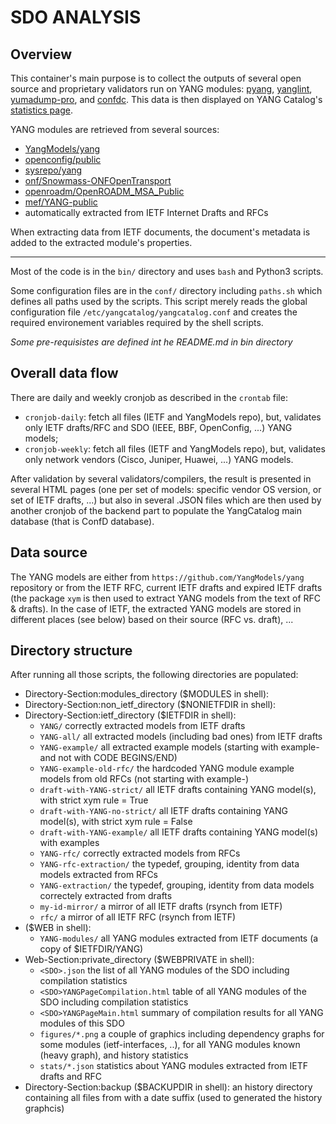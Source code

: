 # SDO ANALYSIS

## Overview
This container's main purpose is to collect the outputs of several open source and proprietary validators run on YANG modules: [pyang](https://github.com/mbj4668/pyang), [yanglint](https://github.com/CESNET/libyang), [yumadump-pro](https://www.yumaworks.com/tools/yang-compiler/), and [confdc](https://www.tail-f.com/management-agent/). This data is then displayed on YANG Catalog's [statistics page](https://yangcatalog.org/private-page).

YANG modules are retrieved from several sources:
- [YangModels/yang](https://github.com/YangModels/yang)
- [openconfig/public](https://github.com/openconfig/public)
- [sysrepo/yang](https://github.com/sysrepo/yang)
- [onf/Snowmass-ONFOpenTransport](https://github.com/OpenNetworkingFoundation/Snowmass-ONFOpenTransport)
- [openroadm/OpenROADM_MSA_Public](https://github.com/OpenROADM/OpenROADM_MSA_Public)
- [mef/YANG-public](https://github.com/MEF-GIT/YANG-public)
- automatically extracted from IETF Internet Drafts and RFCs

When extracting data from IETF documents, the document's metadata is added to the extracted module's properties.

-----------------

Most of the code is in the `bin/` directory and uses `bash` and Python3 scripts.

Some configuration files are in the `conf/` directory including `paths.sh` which defines all paths used by the scripts. This script merely reads the global configuration file `/etc/yangcatalog/yangcatalog.conf` and creates the required environement variables required by the shell scripts.

*Some pre-requisistes are defined int he README.md in bin directory*

## Overall data flow

There are daily and weekly cronjob as described in the `crontab` file:
- `cronjob-daily`: fetch all files (IETF and YangModels repo), but, validates only IETF drafts/RFC and SDO (IEEE, BBF, OpenConfig, ...) YANG models;
- `cronjob-weekly`: fetch all files (IETF and YangModels repo), but, validates only network vendors (Cisco, Juniper, Huawei, ...) YANG models.

After validation by several validators/compilers, the result is presented in several HTML pages (one per set of models: specific vendor OS version, or set of IETF drafts, ...) but also in several .JSON files which are then used by another cronjob of the backend part to populate the YangCatalog main database (that is ConfD database). 

## Data source

The YANG models are either from `https://github.com/YangModels/yang` repository or from the IETF RFC, current IETF drafts and expired IETF drafts (the package `xym` is then used to extract YANG models from the text of RFC & drafts). In the case of IETF, the extracted YANG models are stored in different places (see below) based on their source (RFC vs. draft), ...


## Directory structure

After running all those scripts, the following directories are populated:

- Directory-Section:modules_directory ($MODULES in shell):
- Directory-Section:non_ietf_directory ($NONIETFDIR in shell):
- Directory-Section:ietf_directory ($IETFDIR in shell):
  - `YANG/` correctly extracted models from IETF drafts
  - `YANG-all/` all extracted models (including bad ones) from IETF drafts
  - `YANG-example/` all extracted example models (starting with example- and not with CODE BEGINS/END)
  - `YANG-example-old-rfc/` the hardcoded YANG module example models from old RFCs (not starting with example-)
  - `draft-with-YANG-strict/` all IETF drafts containing YANG model(s), with strict xym rule = True
  - `draft-with-YANG-no-strict/` all IETF drafts containing YANG model(s), with strict xym rule = False
  - `draft-with-YANG-example/` all IETF drafts containing YANG model(s) with examples
  - `YANG-rfc/` correctly extracted models from RFCs
  - `YANG-rfc-extraction/` the typedef, grouping, identity from data models extracted from RFCs
  - `YANG-extraction/` the typedef, grouping, identity from data models correctely extracted from drafts
  - `my-id-mirror/` a mirror of all IETF drafts (rsynch from IETF)
  - `rfc/` a mirror of all IETF RFC (rsynch from IETF)
- ($WEB in shell):
  - `YANG-modules/` all YANG modules extracted from IETF documents (a copy of $IETFDIR/YANG)
- Web-Section:private_directory ($WEBPRIVATE in shell):
  - `<SDO>.json` the list of all YANG modules of the SDO including compilation statistics
  - `<SDO>YANGPageCompilation.html` table of all YANG modules of the SDO including compilation statistics
  - `<SDO>YANGPageMain.html` summary of compilation results for all YANG modules of this SDO
  - `figures/*.png` a couple of graphics including dependency graphs for some modules (ietf-interfaces, ..), for all YANG modules known (heavy graph), and history statistics
  - `stats/*.json` statistics about YANG modules extracted from IETF drafts and RFC 
- Directory-Section:backup ($BACKUPDIR in shell): an history directory containing all files from <SDO> with a date suffix (used to generated the history graphcis)

